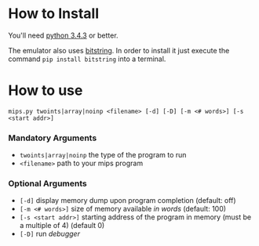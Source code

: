# How to Install
You'll need [python 3.4.3](https://www.python.org/downloads/) or better.

The emulator also uses [bitstring](https://pypi.python.org/pypi/bitstring/3.1.3). In order to install it just execute the command `pip install bitstring` into a terminal.

# How to use
	mips.py twoints|array|noinp <filename> [-d] [-D] [-m <# words>] [-s <start addr>] 

### Mandatory Arguments
- `twoints|array|noinp` the type of the program to run
- `<filename>` path to your mips program

### Optional Arguments
- `[-d]` display memory dump upon program completion (default: off)
- `[-m <# words>]` size of memory available *in words* (default: 100)
- `[-s <start addr>]` starting address of the program in memory (must be a multiple of 4) (default 0)
- `[-D]` run _debugger_
